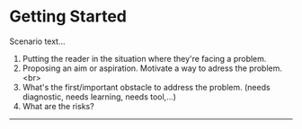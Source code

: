 # Getting Started
Scenario text...

1. Putting the reader in the situation where they&#39;re facing a problem.
2. Proposing an aim or aspiration. Motivate a way to adress the problem.
&lt;br&gt;
3. What&#39;s the first/important obstacle to address the problem. (needs diagnostic, needs learning, needs tool,...)
4. What are the risks?

***